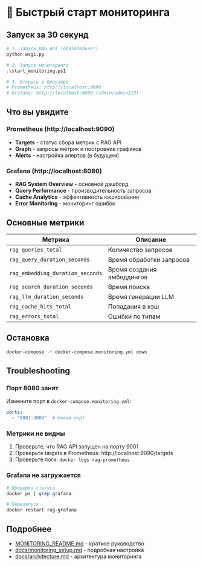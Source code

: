 # 🚀 Быстрый старт мониторинга

## Запуск за 30 секунд

```bash
# 1. Запуск RAG API (обязательно!)
python wsgi.py

# 2. Запуск мониторинга
.\start_monitoring.ps1

# 3. Открыть в браузере
# Prometheus: http://localhost:9090
# Grafana: http://localhost:8080 (admin/admin123)
```

## Что вы увидите

### Prometheus (http://localhost:9090)
- **Targets** - статус сбора метрик с RAG API
- **Graph** - запросы метрик и построение графиков
- **Alerts** - настройка алертов (в будущем)

### Grafana (http://localhost:8080)
- **RAG System Overview** - основной дашборд
- **Query Performance** - производительность запросов
- **Cache Analytics** - эффективность кэширования
- **Error Monitoring** - мониторинг ошибок

## Основные метрики

| Метрика | Описание |
|---------|----------|
| `rag_queries_total` | Количество запросов |
| `rag_query_duration_seconds` | Время обработки запросов |
| `rag_embedding_duration_seconds` | Время создания эмбеддингов |
| `rag_search_duration_seconds` | Время поиска |
| `rag_llm_duration_seconds` | Время генерации LLM |
| `rag_cache_hits_total` | Попадания в кэш |
| `rag_errors_total` | Ошибки по типам |

## Остановка

```bash
docker-compose -f docker-compose.monitoring.yml down
```

## Troubleshooting

### Порт 8080 занят
Измените порт в `docker-compose.monitoring.yml`:
```yaml
ports:
  - "8081:3000"  # Новый порт
```

### Метрики не видны
1. Проверьте, что RAG API запущен на порту 9001
2. Проверьте targets в Prometheus: http://localhost:9090/targets
3. Проверьте логи: `docker logs rag-prometheus`

### Grafana не загружается
```bash
# Проверка статуса
docker ps | grep grafana

# Перезапуск
docker restart rag-grafana
```

## Подробнее

- [MONITORING_README.md](../MONITORING_README.md) - краткое руководство
- [docs/monitoring_setup.md](monitoring_setup.md) - подробная настройка
- [docs/architecture.md](architecture.md) - архитектура мониторинга
